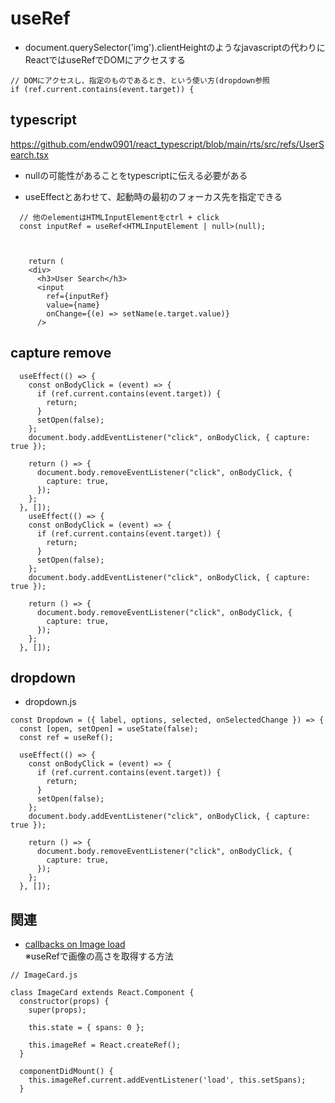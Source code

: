 # useRef

- document.querySelector('img').clientHeightのようなjavascriptの代わりにReactではuseRefでDOMにアクセスする

```
// DOMにアクセスし、指定のものであるとき、という使い方(dropdown参照
if (ref.current.contains(event.target)) {
```

## typescript
https://github.com/endw0901/react_typescript/blob/main/rts/src/refs/UserSearch.tsx


- nullの可能性があることをtypescriptに伝える必要がある


- useEffectとあわせて、起動時の最初のフォーカス先を指定できる

```
  // 他のelementはHTMLInputElementをctrl + click
  const inputRef = useRef<HTMLInputElement | null>(null);
  
  
  
    return (
    <div>
      <h3>User Search</h3>
      <input
        ref={inputRef}
        value={name}
        onChange={(e) => setName(e.target.value)}
      />
```

## capture remove

```
  useEffect(() => {
    const onBodyClick = (event) => {
      if (ref.current.contains(event.target)) {
        return;
      }
      setOpen(false);
    };
    document.body.addEventListener("click", onBodyClick, { capture: true });
 
    return () => {
      document.body.removeEventListener("click", onBodyClick, {
        capture: true,
      });
    };
  }, []);
    useEffect(() => {
    const onBodyClick = (event) => {
      if (ref.current.contains(event.target)) {
        return;
      }
      setOpen(false);
    };
    document.body.addEventListener("click", onBodyClick, { capture: true });
 
    return () => {
      document.body.removeEventListener("click", onBodyClick, {
        capture: true,
      });
    };
  }, []);
  ```

## dropdown
- dropdown.js

```
const Dropdown = ({ label, options, selected, onSelectedChange }) => {
  const [open, setOpen] = useState(false);
  const ref = useRef();

  useEffect(() => {
    const onBodyClick = (event) => {
      if (ref.current.contains(event.target)) {
        return;
      }
      setOpen(false);
    };
    document.body.addEventListener("click", onBodyClick, { capture: true });

    return () => {
      document.body.removeEventListener("click", onBodyClick, {
        capture: true,
      });
    };
  }, []);
```

## 関連
- [callbacks on Image load](https://github.com/endw0901/react_typescript/tree/main/unsplash_api/src) <br>
※useRefで画像の高さを取得する方法

```
// ImageCard.js

class ImageCard extends React.Component {
  constructor(props) {
    super(props);

    this.state = { spans: 0 };

    this.imageRef = React.createRef();
  }

  componentDidMount() {
    this.imageRef.current.addEventListener('load', this.setSpans);
  }


```
